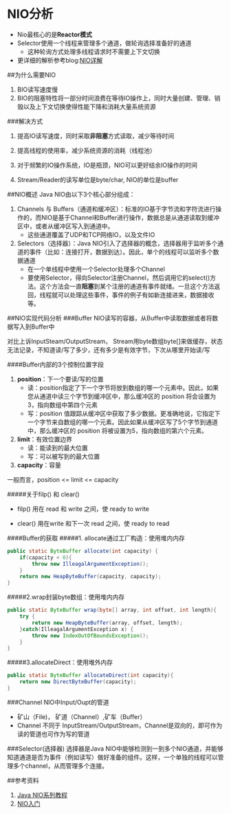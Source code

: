 # NIO分析
- Nio最核心的是**Reactor模式**
- Selector使用一个线程来管理多个通道，做轮询选择准备好的通道
	- 这种轮询方式处理多线程请求时不需要上下文切换
- 更详细的解析参考blog:[NIO详解]()

##为什么需要NIO
1. BIO读写速度慢
2. BIO的阻塞特性将一部分时间浪费在等待IO操作上，同时大量创建、管理、销毁以及上下文切换使得性能下降和消耗大量系统资源

###解决方式
1. 提高IO读写速度，同时采取**非阻塞**方式读取，减少等待时间

2. 提高线程的使用率，减少系统资源的消耗（线程池）

3. 对于频繁的IO操作系统，IO是瓶颈，NIO可以更好结余IO操作的时间

4. Stream/Reader的读写单位是byte/char, NIO的单位是buffer

##NIO概述
Java NIO由以下3个核心部分组成：
1. Channels 与 Buffers（通道和缓冲区）：标准的IO基于字节流和字符流进行操作的，而NIO是基于Channel和Buffer进行操作，数据总是从通道读取到缓冲区中，或者从缓冲区写入到通道中。
	- 这些通道覆盖了UDP和TCP网络IO，以及文件IO
2. Selectors（选择器）：Java NIO引入了选择器的概念，选择器用于监听多个通道的事件（比如：连接打开，数据到达）。因此，单个的线程可以监听多个数据通道
	- 在一个单线程中使用一个Selector处理多个Channel
	- 要使用Selector，得向Selector注册Channel，然后调用它的select()方法。这个方法会一直**阻塞**到某个注册的通道有事件就绪。一旦这个方法返回，线程就可以处理这些事件，事件的例子有如新连接进来，数据接收等。 


##NIO实现代码分析
###Buffer
NIO读写的容器，从Buffer中读取数据或者将数据写入到Buffer中

对比上诉InputSteam/OutputStream， Stream用byte数组byte[]来做缓存，状态无法记录，不知道读/写了多少，还有多少是有效字节，下次从哪里开始读/写

####Buffer内部的3个控制位置字段
1. **position**：下一个要读/写的位置
	- 读：position指定了下一个字节将放到数组的哪一个元素中。因此，如果您从通道中读三个字节到缓冲区中，那么缓冲区的 position 将会设置为3，指向数组中第四个元素
	- 写：position 值跟踪从缓冲区中获取了多少数据。更准确地说，它指定下一个字节来自数组的哪一个元素。因此如果从缓冲区写了5个字节到通道中，那么缓冲区的 position 将被设置为5，指向数组的第六个元素。
2. **limit**：有效位置边界
	- 读：能读到的最大位置
	- 写：可以被写到的最大位置
3. **capacity**：容量

一般而言，position <= limit <= capacity

#####关于filp() 和 clear()

- filp() 用在 read 和 write 之间，使 ready to write

- clear() 用在write 和下一次 read 之间，使 ready to read

####Buffer的获取
#####1. allocate通过工厂构造：使用堆内内存
```java
public static ByteBuffer allocate(int capacity) {
	if(capacity < 0){
		throw new IlleagalArgumentException();
	}
	return new HeapByteBuffer(capacity, capacity);
}
```
#####2.wrap封装byte数组：使用堆内内存
```java
public static ByteBuffer wrap(byte[] array, int offset, int length){
	try {
		return new HeapByteBuffer(array, offset, length);
	}catch(IlleagalArgumentException x) {
		throw new IndexOutOfBoundsException();
	}
}
```
#####3.allocateDirect：使用堆外内存
```java
public static ByteBuffer allocateDirect(int capacity){
	return new DirectByteBuffer(capacity);
}
```

###Channel
NIO中Input/Oupt的管道
- 矿山（File)， 矿道（Channel）,矿车（Buffer）
- Channel 不同于 InputStream/OutputStream，Channel是双向的，即可作为读的管道也可作为写的管道

###Selector(选择器)
选择器是Java NIO中能够检测到一到多个NIO通道，并能够知道通道是否为事件（例如读写）做好准备的组件。这样，一个单独的线程可以管理多个channel，从而管理多个连接。

##参考资料
1. [Java NIO系列教程](http://www.iteye.com/magazines/132-Java-NIO)
2. [NIO入门](http://www.ibm.com/developerworks/cn/education/java/j-nio/j-nio.html)